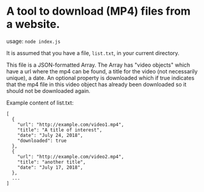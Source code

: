 # A tool to download (MP4) files from a website.

usage: ``node index.js``

It is assumed that you have a file, ``list.txt``, in your current directory.

This file is a JSON-formatted Array. The Array has "video objects" which have a url where the mp4 can be found, a title for the video (not necessarily unique), a date. An optional property is downloaded which if true indicates that the mp4 file in this video object has already been downloaded so it should not be downloaded again.

Example content of list.txt:

```
[
  {
    "url": "http://example.com/video1.mp4",
    "title": "A title of interest",
    "date": "July 24, 2018",
    "downloaded": true
  },
  {
    "url": "http://example.com/video2.mp4",
    "title": "another title",
    "date": "July 17, 2018",
  },
  ...
]
```